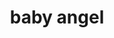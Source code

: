 ---
layout: smileys&emotion
title: baby angel
emoji: baby_angel
permalink: 👼.html
image: assets/img/3moji/baby_angel.png
---